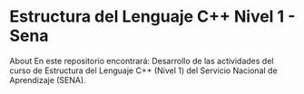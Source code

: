 # Estructura del Lenguaje C++ Nivel 1 - Sena
About En este repositorio encontrará: Desarrollo de las actividades del curso de Estructura del Lenguaje C++ (Nivel 1) del Servicio Nacional de Aprendizaje (SENA).
